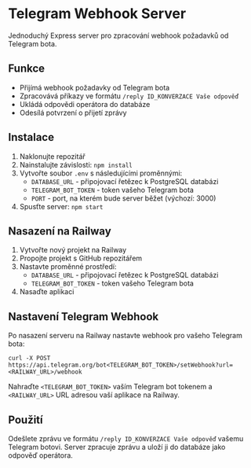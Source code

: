 # Telegram Webhook Server

Jednoduchý Express server pro zpracování webhook požadavků od Telegram bota.

## Funkce

- Přijímá webhook požadavky od Telegram bota
- Zpracovává příkazy ve formátu `/reply ID_KONVERZACE Vaše odpověď`
- Ukládá odpovědi operátora do databáze
- Odesílá potvrzení o přijetí zprávy

## Instalace

1. Naklonujte repozitář
2. Nainstalujte závislosti: `npm install`
3. Vytvořte soubor `.env` s následujícími proměnnými:
   - `DATABASE_URL` - připojovací řetězec k PostgreSQL databázi
   - `TELEGRAM_BOT_TOKEN` - token vašeho Telegram bota
   - `PORT` - port, na kterém bude server běžet (výchozí: 3000)
4. Spusťte server: `npm start`

## Nasazení na Railway

1. Vytvořte nový projekt na Railway
2. Propojte projekt s GitHub repozitářem
3. Nastavte proměnné prostředí:
   - `DATABASE_URL` - připojovací řetězec k PostgreSQL databázi
   - `TELEGRAM_BOT_TOKEN` - token vašeho Telegram bota
4. Nasaďte aplikaci

## Nastavení Telegram Webhook

Po nasazení serveru na Railway nastavte webhook pro vašeho Telegram bota:

```
curl -X POST https://api.telegram.org/bot<TELEGRAM_BOT_TOKEN>/setWebhook?url=<RAILWAY_URL>/webhook
```

Nahraďte `<TELEGRAM_BOT_TOKEN>` vaším Telegram bot tokenem a `<RAILWAY_URL>` URL adresou vaší aplikace na Railway.

## Použití

Odešlete zprávu ve formátu `/reply ID_KONVERZACE Vaše odpověď` vašemu Telegram botovi. Server zpracuje zprávu a uloží ji do databáze jako odpověď operátora.
